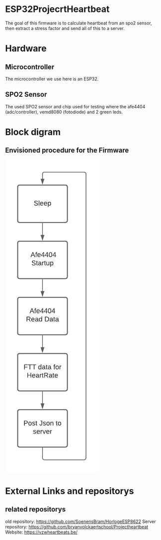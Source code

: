 # ESP32ProjecrtHeartbeat
The goal of this firmware is to calculate heartbeat from an spo2 sensor, then extract a stress factor and send all of this to a server. 

# Hardware
## Microcontroller
The microcontroller we use here is an ESP32.
## SPO2 Sensor
The used SPO2 sensor and chip used for testing where the afe4404 (adc/controller), vemd8080 (fotodiode) and 2 green leds.

# Block digram
## Envisioned procedure for the Firmware
![Current envisioned loop](Images/scheme1.png)

# External Links and repositorys
## related repositorys
old repository: https://github.com/SoenensBram/HorlogeESP8622
Server repository: https://github.com/bryanvolckaertschool/Projectheartbeat
Website: https://vzwheartbeats.be/
